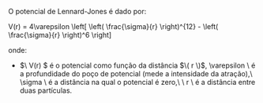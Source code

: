 
O potencial de Lennard-Jones é dado por:


V(r) = 4\varepsilon \left[ \left( \frac{\sigma}{r} \right)^{12} - \left( \frac{\sigma}{r} \right)^6 \right]


onde:


- $\ V(r) \$ é o potencial como função da distância $\( r \)$,
\varepsilon \ é a profundidade do poço de potencial (mede a intensidade da atração),\\
\sigma \ é a distância na qual o potencial é zero,\\
\ r \ é a distância entre duas partículas.

